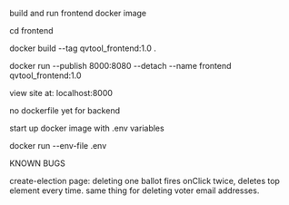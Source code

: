 build and run frontend docker image

cd frontend

docker build --tag qvtool_frontend:1.0 .

docker run --publish 8000:8080 --detach --name frontend qvtool_frontend:1.0

view site at: localhost:8000


no dockerfile yet for backend


start up docker image with .env variables

docker run --env-file .env


KNOWN BUGS

create-election page:
deleting one ballot fires onClick twice, deletes top element every time.
same thing for deleting voter email addresses.
